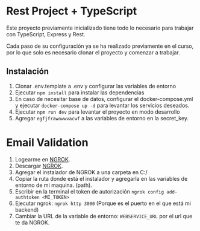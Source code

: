 # Rest Project + TypeScript

Este proyecto previamente inicializado tiene todo lo necesario para trabajar con TypeScript, Express y Rest.

Cada paso de su configuración ya se ha realizado previamente en el curso, por lo que solo es necesario clonar el proyecto y comenzar a trabajar.


## Instalación

1. Clonar .env.template a .env y configurar las variables de entorno
2. Ejecutar `npm install` para instalar las dependencias
3. En caso de necesitar base de datos, configurar el docker-compose.yml y ejecutar `docker-compose up -d` para levantar los servicios deseados.
4. Ejecutar `npm run dev` para levantar el proyecto en modo desarrollo
5. Agregar ```egfjfrawowwvacwf``` a las variables de entorno en la secret_key.


# Email Validation
1. Logearme en [NGROK](https://dashboard.ngrok.com/login).
2. Descargar [NGROK](https://dashboard.ngrok.com/get-started/setup/windows).
3. Agregar el instalador de NGROK a una carpeta en C:/
4. Copiar la ruta donde está el instalador y agregarla en las variables de entorno de mi maquina. (path).
5. Escribir en la terminal el token de autorización ```ngrok config add-authtoken <MI_TOKEN>``` 
6. Ejecutar ngrok: ```ngrok http 3000``` (Porque es el puerto en el que está mi backend)
7. Cambiar la URL de la variable de entorno: ```WEBSERVICE_URL``` por el url que te da NGROK.
